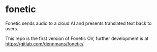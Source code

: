 # fonetic
Fonetic sends audio to a cloud AI and presents translated text back to users.  

This repo is the first version of Fonetic OV, further development is at https://gitlab.com/dennmans/fonetic/ 
